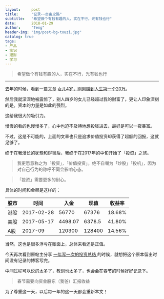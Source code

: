 ```yaml
---
layout:     post
title:      "记录--自由之路"
subtitle:   "希望做个有钱有趣的人，实在不行，光有钱也行"
date:       2018-01-29
author:     "Teng"
header-img: "img/post-bg-touzi.jpg"
catalog: true
tags:
- 产品
- 笔记
- 理财
- 学习
---
```


> 希望做个有钱有趣的人，实在不行，光有钱也行

-----

去年的时候，看到一篇文章 [女儿4岁，刚刚赚到人生第一个20万](https://xueqiu.com/2689039707/80674176)。

然后我就深深地被震惊了，别人四岁的女儿已经超过我的财富了，更让人印象深刻的是，资本的力量是如此的强烈。

这给我很大的吸引力。

慢慢的看的也慢慢多了，心中也迫不及待地想投钱进去，最好是可以一夜暴富。

不过，这是不可能的，上面的文章也只是追求价值投资却获得了超额的回报，这就足够了。

终于在我漫长的犹豫和徘徊后，我终于在2017年的中旬开始了「投资」之旅。

> 我更愿意称之为「投资」，「价值投资」。绝不自嘲为「炒股」「投机」，因为对自己行为的称呼不同会影响心态。

> 「投资」需要更多的耐心。

具体的时间和金额是这样的：

| 股市      | 时间         |  入金    | 现值  | 收益率 |
| -------- | ----------   | ----    | ----  | ----  |
| 港股      | 2017-02-28   | 56770   | 67376 |  18.68%  |
| 美股      | 2017-05-17   | 4498.07 | 6378.5 |  41.80%  |
| A股       | 2017-09      | 120300  | 128400 |  14.56%  |

当然，这也是很多浮亏在账面上，总体来看还是正值。

今天再次看到原帖主分享 [一年写一次的投资总结
](https://xueqiu.com/2689039707/100458331) 
 的时候，就想把这个原本留出时间没有记录的博客写完。

 中间过程可以说的太多了，教训也太多了，也会会在春节的时候好好记录下。

> 春节需要向资金股东（我爸）汇报收益

为了尊重这一天，以后每一年的这一天都会重新本文！







